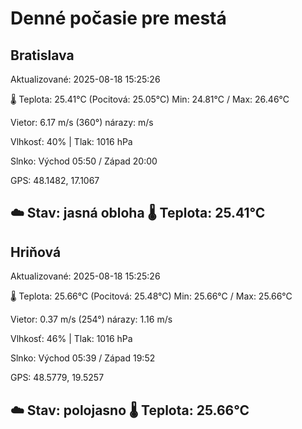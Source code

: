 ﻿# Denné počasie pre mestá

## Bratislava
Aktualizované: 2025-08-18 15:25:26

🌡️ Teplota: 25.41°C 
(Pocitová: 25.05°C)
Min: 24.81°C / Max: 26.46°C

Vietor: 6.17 m/s    (360°) 
nárazy:  m/s

Vlhkosť: 40% | Tlak: 1016 hPa

Slnko: Východ 05:50 / Západ 20:00

GPS: 48.1482, 17.1067

☁️ Stav: jasná obloha        🌡️ Teplota: 25.41°C
---

## Hriňová
Aktualizované: 2025-08-18 15:25:26

🌡️ Teplota: 25.66°C 
(Pocitová: 25.48°C)
Min: 25.66°C / Max: 25.66°C

Vietor: 0.37 m/s (254°)
nárazy: 1.16 m/s

Vlhkosť: 46% | Tlak: 1016 hPa

Slnko: Východ 05:39 / Západ 19:52

GPS: 48.5779, 19.5257

☁️ Stav: polojasno        🌡️ Teplota: 25.66°C
---
